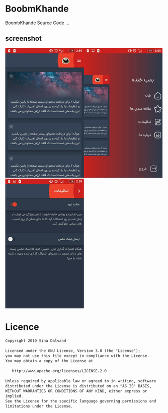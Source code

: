# BoobmKhande
   BoombKhande Source Code ...
   
   
## screenshot
<img src="https://github.com/sinadalvand/BoobmKhande/blob/master/art/main.jpg" width="250"/><img src="https://github.com/sinadalvand/BoobmKhande/blob/master/art/menu.jpg" width="250"/><img src="https://github.com/sinadalvand/BoobmKhande/blob/master/art/settings.jpg" width="250"/>



# Licence

    Copyright 2019 Sina Dalvand

    Licensed under the GNU License, Version 3.0 (the "License");
    you may not use this file except in compliance with the License.
    You may obtain a copy of the License at

       http://www.apache.org/licenses/LICENSE-2.0

    Unless required by applicable law or agreed to in writing, software
    distributed under the License is distributed on an "AS IS" BASIS,
    WITHOUT WARRANTIES OR CONDITIONS OF ANY KIND, either express or implied.
    See the License for the specific language governing permissions and
    limitations under the License.
